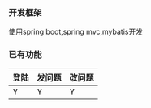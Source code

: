 ### 开发框架
使用spring boot,spring mvc,mybatis开发

### 已有功能

| 登陆 | 发问题 | 改问题 |
| ----- | ---- | ---- |
| Y | Y | Y |
